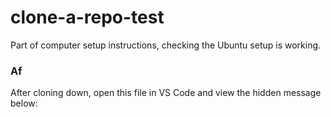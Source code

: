 # clone-a-repo-test
Part of computer setup instructions, checking the Ubuntu setup is working. 


### Af
After cloning down, open this file in VS Code and view the hidden message below:

[Hidden message: Whoop whoop, your Ubuntu setup is working! You're almost at the end, move on to the final step :) ]: #
